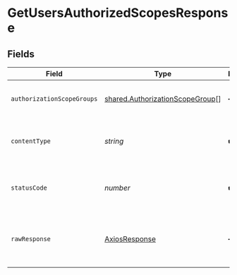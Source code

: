 # GetUsersAuthorizedScopesResponse


## Fields

| Field                                                                              | Type                                                                               | Required                                                                           | Description                                                                        |
| ---------------------------------------------------------------------------------- | ---------------------------------------------------------------------------------- | ---------------------------------------------------------------------------------- | ---------------------------------------------------------------------------------- |
| `authorizationScopeGroups`                                                         | [shared.AuthorizationScopeGroup](../../models/shared/authorizationscopegroup.md)[] | :heavy_minus_sign:                                                                 | A list of of authorization scope-groups                                            |
| `contentType`                                                                      | *string*                                                                           | :heavy_check_mark:                                                                 | HTTP response content type for this operation                                      |
| `statusCode`                                                                       | *number*                                                                           | :heavy_check_mark:                                                                 | HTTP response status code for this operation                                       |
| `rawResponse`                                                                      | [AxiosResponse](https://axios-http.com/docs/res_schema)                            | :heavy_minus_sign:                                                                 | Raw HTTP response; suitable for custom response parsing                            |